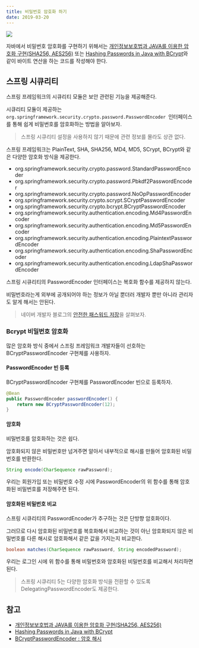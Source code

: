 ```yaml
---
title: 비밀번호 암호화 하기
date: 2019-03-20
---
```


![](https://javatutorial.net/wp-content/uploads/2017/12/spring-featured-image.png#center)

자바에서 비밀번호 암호화를 구현하기 위해서는 [개인정보보호법과 JAVA를 이용한 암호화 구현(SHA256, AES256)](http://github.kindler.io/java-encrypt) 또는 [Hashing Passwords in Java with BCrypt](https://www.stubbornjava.com/posts/hashing-passwords-in-java-with-bcrypt)와 같이 바이트 연산을 하는 코드를 작성해야 한다.

## 스프링 시큐리티
스프링 프레임워크의 시큐리티 모듈은 보안 관련된 기능을 제공해준다.

시큐리티 모듈이 제공하는 `org.springframework.security.crypto.password.PasswordEncoder `인터페이스를 통해 쉽게 비밀번호를 암호화하는 방법을 알아보자.

> 스프링 시큐리티 설정을 사용하지 않기 때문에 관련 정보를 몰라도 상관 없다.

스프링 프레임워크는 PlainText, SHA, SHA256, MD4, MD5, SCrypt, BCrypt와 같은 다양한 암호화 방식을 제공한다.

- org.springframework.security.crypto.password.StandardPasswordEncoder
- org.springframework.security.crypto.password.Pbkdf2PasswordEncoder
- org.springframework.security.crypto.password.NoOpPasswordEncoder
- org.springframework.security.crypto.scrypt.SCryptPasswordEncoder
- org.springframework.security.crypto.bcrypt.BCryptPasswordEncoder
- org.springframework.security.authentication.encoding.Md4PasswordEncoder
- org.springframework.security.authentication.encoding.Md5PasswordEncoder
- org.springframework.security.authentication.encoding.PlaintextPasswordEncoder
- org.springframework.security.authentication.encoding.ShaPasswordEncoder
- org.springframework.security.authentication.encoding.LdapShaPasswordEncoder

스프링 시큐리티의 PasswordEncoder 인터페이스는 복호화 함수를 제공하지 않는다.

비밀번호라는게 외부에 공개되어야 하는 정보가 아닐 뿐더러 개발자 뿐만 아니라 관리자도 알게 해서는 안된다.

> 네이버 개발자 블로그의 [안전한 패스워드 저장](https://d2.naver.com/helloworld/318732)을 살펴보자.

### Bcrypt 비밀번호 암호화
많은 암호화 방식 중에서 스프링 프레임워크 개발자들이 선호하는 BCryptPasswordEncoder 구현체를 사용하자.

#### PasswordEncoder 빈 등록
BCryptPasswordEncoder 구현체를 PasswordEncoder 빈으로 등록하자.

```java
@Bean
public PasswordEncoder passwordEncoder() {
    return new BCryptPasswordEncoder(12);
}
```

#### 암호화
비밀번호를 암호화하는 것은 쉽다.

암호화되지 않은 비밀번호만 넘겨주면 알아서 내부적으로 해시를 만들어 암호화된 비밀번호를 반환한다.

```java
String encode(CharSequence rawPassword);
```

우리는 회원가입 또는 비밀번호 수정 시에 PasswordEncoder의 위 함수를 통해 암호화된 비밀번호를 저장해주면 된다.

#### 암호화된 비밀번호 비교
스프링 시큐리티의 PasswordEncoder가 추구하는 것은 단방향 암호화이다.

그러므로 다시 암호화된 비밀번호를 복호화해서 비교하는 것이 아닌 암호화되지 않은 비밀번호를 다른 해시로 암호화해서 같은 값을 가지는지 비교한다.

```java
boolean matches(CharSequence rawPassword, String encodedPassword);
```

우리는 로그인 시에 위 함수를 통해 비밀번호와 암호화된 비밀번호를 비교해서 처리하면 된다.

> 스프링 시큐리티 5는 다양한 암호화 방식을 전환할 수 있도록 DelegatingPasswordEncoder도 제공한다.

## 참고
- [개인정보보호법과 JAVA를 이용한 암호화 구현(SHA256, AES256)](http://github.kindler.io/java-encrypt)
- [Hashing Passwords in Java with BCrypt](https://www.stubbornjava.com/posts/hashing-passwords-in-java-with-bcrypt)
- [BCryptPasswordEncoder : 암호 해시](http://www.devkuma.com/books/pages/1124)

